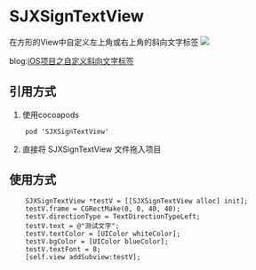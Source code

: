 # SJXSignTextView
在方形的View中自定义左上角或右上角的斜向文字标签
![](http://m.qpic.cn/psb?/V11AtDje0Nkzgd/TLuf4ker.ItUKsUSheGGGUaEEVWImgR9CjXlzwbzOno!/b/dLYAAAAAAAAA&bo=qgLABQAAAAADB08!&rf=viewer_4)

blog:[iOS项目之自定义斜向文字标签](https://www.cnblogs.com/sjxjjx/p/11253633.html)

## 引用方式
1. 使用cocoapods
```
    pod 'SJXSignTextView'
```
2. 直接将 SJXSignTextView 文件拖入项目

## 使用方式
```
    SJXSignTextView *testV = [[SJXSignTextView alloc] init];
    testV.frame = CGRectMake(0, 0, 40, 40);
    testV.directionType = TextDirectionTypeLeft;
    testV.text = @"测试文字";
    testV.textColor = [UIColor whiteColor];
    testV.bgColor = [UIColor blueColor];
    testV.textFont = 8;
    [self.view addSubview:testV];
```
